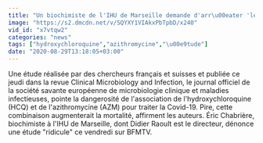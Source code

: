 ```yaml
---
title: "Un biochimiste de l'IHU de Marseille demande d'arr\u00eater 'le fantasme sur la toxicit\u00e9' de l'hydroxychloroquine et l'azithromycine"
image: "https://s2.dmcdn.net/v/SQYXY1VIAkxPbTpbD/x240"
vid_id: "x7vtqw2"
categories: "news"
tags: ["hydroxychloroquine","azithromycine","\u00e9tude"]
date: "2020-08-29T13:18:05+03:00"
---
```

Une étude réalisée par des chercheurs français et suisses et publiée ce jeudi dans la revue Clinical Microbiology and Infection, le journal officiel de la société savante européenne de microbiologie clinique et maladies infectieuses, pointe la dangerosité de l'association de l'hydroxychloroquine (HCQ) et de l'azithromycine (AZM) pour traiter la Covid-19. Pire, cette combinaison augmenterait la mortalité, affirment les auteurs. Éric Chabrière, biochimiste à l'IHU de Marseille, dont Didier Raoult est le directeur, dénonce une étude &quot;ridicule&quot; ce vendredi sur BFMTV.
